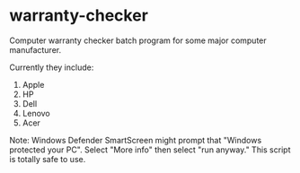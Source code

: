# warranty-checker
Computer warranty checker batch program for some major computer manufacturer.

Currently they include:
1. Apple
2. HP
3. Dell
4. Lenovo
5. Acer

Note:
Windows Defender SmartScreen might prompt that "Windows protected your PC". Select "More info" then select "run anyway." This script is totally safe to use.
